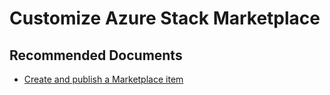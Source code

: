 <properties
    pageTitle="Customize Azure Stack Marketplace"
    description="Customize Azure Stack Marketplace"
    service="microsoft.azurestack"
    resource="azurestack"
    authors="TobyTu"
    ms.author="mquian"
    displayOrder=""
    selfHelpType="generic"
    supportTopicIds="32663922"
    resourceTags=""
    productPesIds="16226"
    cloudEnvironments="public, Fairfax"
    articleId="ebdc2083-706d-401c-b984-f433c12f1e9f"
	ownershipId="ASEP_ContentService_Placeholder"
/>

# Customize Azure Stack Marketplace

## **Recommended Documents**

* [Create and publish a Marketplace item](https://docs.microsoft.com/azure-stack/operator/azure-stack-create-and-publish-marketplace-item)
